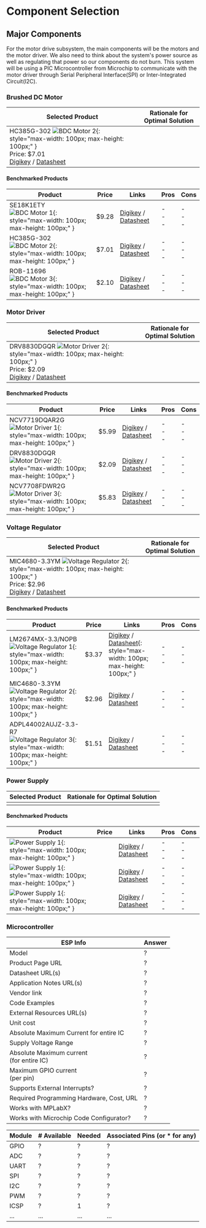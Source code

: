 # **Component Selection**

## **Major Components**
For the motor drive subsystem, the main components will be the motors and the motor driver. We also need to think about the system's power source as well as regulating that power so our components do not burn. This system will be using a PIC Microcontroller from Microchip to communicate with the motor driver through Serial Peripheral Interface(SPI) or Inter-Integrated Circuit(I2C).

### **Brushed DC Motor**
| **Selected Product**     | **Rationale for Optimal Solution**                                              |
|------------------|-------|
| HC385G-302 ![BDC Motor 2](images/components/HC385G-302.jpg){: style="max-width: 100px; max-height: 100px;" } <br> Price: $7.01 <br> [Digikey](http://digikey.com/en/products/detail/johnson-motor/HC385G-302/12723725) / [Datasheet](https://www.johnsonelectric.com/pub/media/datasheetdownloadpdf/pdf/HC385G_302_metric_3__0.pdf) |  |

#### Benchmarked Products
| Product          | Price | Links       | Pros                           | Cons                         |
|--|-------|-----------------|--------------------------------|------------------------------|
| SE18K1ETY ![BDC Motor 1](images/components/SE18K1ETY.jpg){: style="max-width: 100px; max-height: 100px;" } | $9.28 | [Digikey](https://www.digikey.com/en/products/detail/nmb-technologies-corporation/SE18K1ETY/6021449) / [Datasheet](https://mm.digikey.com/Volume0/opasdata/d220001/medias/docus/734/SE18K.pdf) | -   <br> - <br> -  | -   <br> - <br> - |
| HC385G-302 ![BDC Motor 2](images/components/HC385G-302.jpg){: style="max-width: 100px; max-height: 100px;" } | $7.01 | [Digikey](http://digikey.com/en/products/detail/johnson-motor/HC385G-302/12723725) / [Datasheet](https://www.johnsonelectric.com/pub/media/datasheetdownloadpdf/pdf/HC385G_302_metric_3__0.pdf) | -   <br> - <br> - | -   <br> - <br> - |
| ROB-11696 ![BDC Motor 3](images/components/ROB-11696.jpg){: style="max-width: 100px; max-height: 100px;" } | $2.10 | [Digikey](https://www.digikey.com/en/products/detail/sparkfun-electronics/ROB-11696/6163657) / [Datasheet](https://mm.digikey.com/Volume0/opasdata/d220001/medias/docus/951/ROB-11696_Web.pdf) | -   <br> - <br> - | -   <br> - <br> - |


### **Motor Driver**
| **Selected Product**     | **Rationale for Optimal Solution**                                              |
|------------------|-------|
| DRV8830DGQR ![Motor Driver 2](images/components/DRV8830DGQR.jpg){: style="max-width: 100px; max-height: 100px;" } <br> Price: $2.09 <br> [Digikey](https://www.digikey.com/en/products/detail/texas-instruments/DRV8830DGQR/2520903) / [Datasheet](https://www.ti.com/lit/ds/symlink/drv8830.pdf?HQS=dis-dk-null-digikeymode-dsf-pf-null-wwe&ts=1738989981632&ref_url=https%253A%252F%252Fwww.ti.com%252Fgeneral%252Fdocs%252Fsuppproductinfo.tsp%253FdistId%253D10%2526gotoUrl%253Dhttps%253A%252F%252Fwww.ti.com%252Flit%252Fgpn%252Fdrv8830) |  |

#### Benchmarked Products
| Product          | Price | Links       | Pros                           | Cons                         |
|--|-------|-----------------|--------------------------------|------------------------------|
| NCV7719DQAR2G ![Motor Driver 1](images/components/NCV7719DQAR2G.jpg){: style="max-width: 100px; max-height: 100px;" } | $5.99 | [Digikey](https://www.digikey.com/en/products/detail/onsemi/NCV7719DQAR2G/12529076) / [Datasheet](https://www.onsemi.com/download/data-sheet/pdf/ncv7719-d.pdf) | - <br> - <br> - | - <br> - <br> - |
| DRV8830DGQR ![Motor Driver 2](images/components/DRV8830DGQR.jpg){: style="max-width: 100px; max-height: 100px;" } | $2.09 | [Digikey](https://www.digikey.com/en/products/detail/texas-instruments/DRV8830DGQR/2520903) / [Datasheet](https://www.ti.com/lit/ds/symlink/drv8830.pdf?HQS=dis-dk-null-digikeymode-dsf-pf-null-wwe&ts=1738989981632&ref_url=https%253A%252F%252Fwww.ti.com%252Fgeneral%252Fdocs%252Fsuppproductinfo.tsp%253FdistId%253D10%2526gotoUrl%253Dhttps%253A%252F%252Fwww.ti.com%252Flit%252Fgpn%252Fdrv8830) | - <br> - <br> - | - <br> - <br> - |
| NCV7708FDWR2G ![Motor Driver 3](images/components/NCV7708FDWR2G.jpg){: style="max-width: 100px; max-height: 100px;" } | $5.83 | [Digikey](https://www.digikey.com/en/products/detail/onsemi/NCV7708FDWR2G/9829237) / [Datasheet](https://www.onsemi.com/pdf/datasheet/ncv7708f-d.pdf) | - <br> - <br> - | - <br> - <br> - |


### **Voltage Regulator**
| **Selected Product**     | **Rationale for Optimal Solution**                                              |
|------------------|-------|
|  MIC4680-3.3YM ![Voltage Regulator 2](images/components/MIC4680-3.3YM.jpg){: style="max-width: 100px; max-height: 100px;" } <br> Price: $2.96 <br> [Digikey](https://www.digikey.com/en/products/detail/microchip-technology/MIC4680-3-3YM/771689) / [Datasheet](https://ww1.microchip.com/downloads/en/DeviceDoc/mic4680.pdf) |  |

#### Benchmarked Products
| Product          | Price | Links       | Pros                           | Cons                         |
|--|-------|-----------------|--------------------------------|------------------------------|
| LM2674MX-3.3/NOPB ![Voltage Regulator 1](images/components/LM2674MX-3.3.jpg){: style="max-width: 100px; max-height: 100px;" } | $3.37 | [Digikey](https://www.digikey.com/en/products/detail/texas-instruments/LM2674MX-3-3-NOPB/366902) / [Datasheet](https://www.ti.com/lit/ds/symlink/lm2674.pdf?HQS=dis-dk-null-digikeymode-dsf-pf-null-wwe&ts=1738969322841&ref_url=http%253A%252F%252Fwww.wjs2ic.com%252F){: style="max-width: 100px; max-height: 100px;" } |  - <br> - <br> - |  - <br> - <br> - |
| MIC4680-3.3YM ![Voltage Regulator 2](images/components/MIC4680-3.3YM.jpg){: style="max-width: 100px; max-height: 100px;" }  | $2.96 | [Digikey](https://www.digikey.com/en/products/detail/microchip-technology/MIC4680-3-3YM/771689) / [Datasheet](https://ww1.microchip.com/downloads/en/DeviceDoc/mic4680.pdf) |  - <br> - <br> - |  - <br> - <br> - |
| ADPL44002AUJZ-3.3-R7 ![Voltage Regulator 3](images/components/ADPL44002AUJZ-3.3-R7.jpg){: style="max-width: 100px; max-height: 100px;" } | $1.51 | [Digikey](https://www.digikey.com/en/products/detail/analog-devices-inc/ADPL44002AUJZ-3-3-R7/25803461) / [Datasheet](https://www.mouser.com/datasheet/2/609/1/adpl44002-3535120.pdf) | - <br> - <br> -  |  - <br> - <br> - |


### **Power Supply**
| **Selected Product**     | **Rationale for Optimal Solution**                                              |
|------------------|-------|
|  |  |

#### Benchmarked Products
| Product          | Price | Links       | Pros                           | Cons                         |
|--|-------|-----------------|--------------------------------|------------------------------|
|  ![Power Supply 1](images/components/.jpg){: style="max-width: 100px; max-height: 100px;" } |  | [Digikey]() / [Datasheet]() |  - <br> - <br> - |  - <br> - <br> - |
|  ![Power Supply 1](images/components/.jpg){: style="max-width: 100px; max-height: 100px;" } |  | [Digikey]() / [Datasheet]() |  - <br> - <br> - |  - <br> - <br> - |
|  ![Power Supply 1](images/components/.jpg){: style="max-width: 100px; max-height: 100px;" } |  | [Digikey]() / [Datasheet]() |  - <br> - <br> - |  - <br> - <br> - |

### **Microcontroller**
| ESP Info                                      | Answer |
| --------------------------------------------- | ------ | 
| Model                                         | ?      | 
| Product Page URL                              | ?      |
| Datasheet URL(s)                              | ?      |
| Application Notes URL(s)                      | ?      |
| Vendor link                                   | ?      |
| Code Examples                                 | ?      |
| External Resources URL(s)                     | ?      |
| Unit cost                                     | ?      |
| Absolute Maximum Current for entire IC        | ?      |
| Supply Voltage Range                          | ?      |
| Absolute Maximum current <br> (for entire IC) | ?      |
| Maximum GPIO current <br> (per pin)           | ?      |
| Supports External Interrupts?                 | ?      |
| Required Programming Hardware, Cost, URL      | ?      |
| Works with MPLabX?                            | ?      |
| Works with Microchip Code Configurator?       | ?      |


| Module | # Available | Needed | Associated Pins (or * for any) |
| ---------- | ----------- | ------ | ------------------------------ |
| GPIO       | ?           | ?      | ?                              |
| ADC        | ?           | ?      | ?                              |
| UART       | ?           | ?      | ?                              |
| SPI        | ?           | ?      | ?                              |
| I2C        | ?           | ?      | ?                              |
| PWM        | ?           | ?      | ?                              |
| ICSP       | ?           | 1      | ?                              |
| ...        | ...         | ...    | ...                            |


